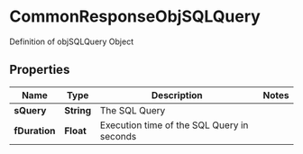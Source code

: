 

# CommonResponseObjSQLQuery

Definition of objSQLQuery Object

## Properties

| Name | Type | Description | Notes |
|------------ | ------------- | ------------- | -------------|
|**sQuery** | **String** | The SQL Query |  |
|**fDuration** | **Float** | Execution time of the SQL Query in seconds |  |



